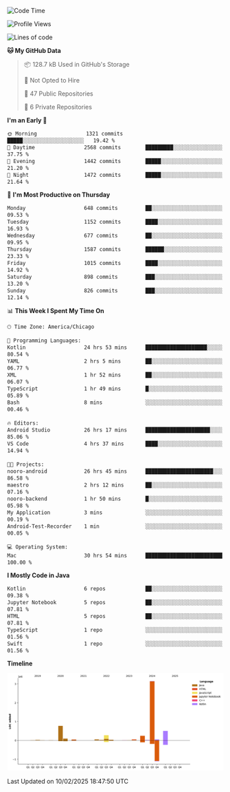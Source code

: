 <!--START_SECTION:waka-->
![Code Time](http://img.shields.io/badge/Code%20Time-964%20hrs%2049%20mins-blue)

![Profile Views](http://img.shields.io/badge/Profile%20Views-5-blue)

![Lines of code](https://img.shields.io/badge/From%20Hello%20World%20I%27ve%20Written-5.3%20million%20lines%20of%20code-blue)

**🐱 My GitHub Data** 

> 📦 128.7 kB Used in GitHub's Storage 
 > 
> 🚫 Not Opted to Hire
 > 
> 📜 47 Public Repositories 
 > 
> 🔑 6 Private Repositories 
 > 
**I'm an Early 🐤** 

```text
🌞 Morning                1321 commits        █████░░░░░░░░░░░░░░░░░░░░   19.42 % 
🌆 Daytime                2568 commits        █████████░░░░░░░░░░░░░░░░   37.75 % 
🌃 Evening                1442 commits        █████░░░░░░░░░░░░░░░░░░░░   21.20 % 
🌙 Night                  1472 commits        █████░░░░░░░░░░░░░░░░░░░░   21.64 % 
```
📅 **I'm Most Productive on Thursday** 

```text
Monday                   648 commits         ██░░░░░░░░░░░░░░░░░░░░░░░   09.53 % 
Tuesday                  1152 commits        ████░░░░░░░░░░░░░░░░░░░░░   16.93 % 
Wednesday                677 commits         ██░░░░░░░░░░░░░░░░░░░░░░░   09.95 % 
Thursday                 1587 commits        ██████░░░░░░░░░░░░░░░░░░░   23.33 % 
Friday                   1015 commits        ████░░░░░░░░░░░░░░░░░░░░░   14.92 % 
Saturday                 898 commits         ███░░░░░░░░░░░░░░░░░░░░░░   13.20 % 
Sunday                   826 commits         ███░░░░░░░░░░░░░░░░░░░░░░   12.14 % 
```


📊 **This Week I Spent My Time On** 

```text
🕑︎ Time Zone: America/Chicago

💬 Programming Languages: 
Kotlin                   24 hrs 53 mins      ████████████████████░░░░░   80.54 % 
YAML                     2 hrs 5 mins        ██░░░░░░░░░░░░░░░░░░░░░░░   06.77 % 
XML                      1 hr 52 mins        ██░░░░░░░░░░░░░░░░░░░░░░░   06.07 % 
TypeScript               1 hr 49 mins        █░░░░░░░░░░░░░░░░░░░░░░░░   05.89 % 
Bash                     8 mins              ░░░░░░░░░░░░░░░░░░░░░░░░░   00.46 % 

🔥 Editors: 
Android Studio           26 hrs 17 mins      █████████████████████░░░░   85.06 % 
VS Code                  4 hrs 37 mins       ████░░░░░░░░░░░░░░░░░░░░░   14.94 % 

🐱‍💻 Projects: 
nooro-android            26 hrs 45 mins      ██████████████████████░░░   86.58 % 
maestro                  2 hrs 12 mins       ██░░░░░░░░░░░░░░░░░░░░░░░   07.16 % 
nooro-backend            1 hr 50 mins        █░░░░░░░░░░░░░░░░░░░░░░░░   05.98 % 
My Application           3 mins              ░░░░░░░░░░░░░░░░░░░░░░░░░   00.19 % 
Android-Test-Recorder    1 min               ░░░░░░░░░░░░░░░░░░░░░░░░░   00.05 % 

💻 Operating System: 
Mac                      30 hrs 54 mins      █████████████████████████   100.00 % 
```

**I Mostly Code in Java** 

```text
Kotlin                   6 repos             ██░░░░░░░░░░░░░░░░░░░░░░░   09.38 % 
Jupyter Notebook         5 repos             ██░░░░░░░░░░░░░░░░░░░░░░░   07.81 % 
HTML                     5 repos             ██░░░░░░░░░░░░░░░░░░░░░░░   07.81 % 
TypeScript               1 repo              ░░░░░░░░░░░░░░░░░░░░░░░░░   01.56 % 
Swift                    1 repo              ░░░░░░░░░░░░░░░░░░░░░░░░░   01.56 % 
```



**Timeline**

![Lines of Code chart](https://raw.githubusercontent.com/phanijsp/phanijsp/main/assets/bar_graph.png)


 Last Updated on 10/02/2025 18:47:50 UTC
<!--END_SECTION:waka-->
